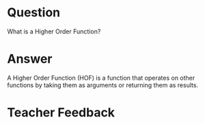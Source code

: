 # Question
What is a Higher Order Function?

# Answer
A Higher Order Function (HOF) is a function that operates on other functions by taking them as arguments or returning them as results.

# Teacher Feedback